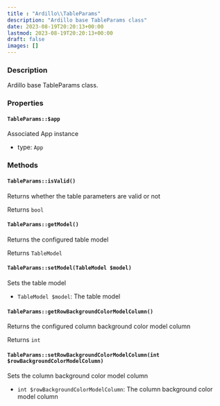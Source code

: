 ```yaml
---
title : "Ardillo\\TableParams"
description: "Ardillo base TableParams class"
date: 2023-08-19T20:20:13+00:00
lastmod: 2023-08-19T20:20:13+00:00
draft: false
images: []
---
```

### Description

Ardillo base TableParams class.

### Properties

#### `TableParams::$app`

Associated App instance

 * type: `App`



### Methods

#### `TableParams::isValid()`

Returns whether the table parameters are valid or not


Returns `bool`



#### `TableParams::getModel()`

Returns the configured table model


Returns `TableModel`



#### `TableParams::setModel(TableModel $model)`

Sets the table model

 * `TableModel $model`: The table model


#### `TableParams::getRowBackgroundColorModelColumn()`

Returns the configured column background color model column


Returns `int`



#### `TableParams::setRowBackgroundColorModelColumn(int $rowBackgroundColorModelColumn)`

Sets the column background color model column

 * `int $rowBackgroundColorModelColumn`: The column background color model column


